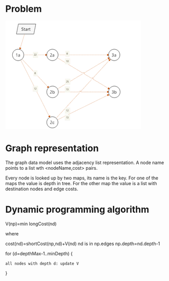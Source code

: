 

# Problem

![node](../../resources/pics/nodes.png)

# Graph representation

The graph data model uses the adjacency list representation. A node name points to a list wth <nodeName,cost> pairs.

Every node is looked up by two maps, its name is the key. For one of the maps the value is depth in tree. For the other map the value is a list with destination nodes and edge costs.

# Dynamic programming algorithm

V(np)=min longCost(nd)  

where

cost(nd)=shortCost(np,nd)+V(nd)
nd is in np.edges
np.depth=nd.depth-1

for (d=depthMax-1..minDepth) {

    all nodes with depth d: update V
}


